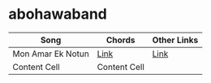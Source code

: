# abohawaband 

Song          | Chords       | Other Links
------------- | -------------|-------------
Mon Amar Ek Notun | [Link](https://tabs.ultimate-guitar.com/user/tab/view?h=K6pXBN0Rqc-zEZGHafCzsxk8/) | [Link](https://www.youtube.com/watch?v=vAsjGWro1os/)
Content Cell  | Content Cell |
